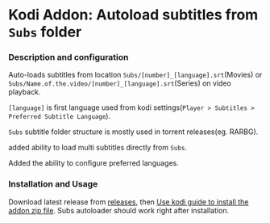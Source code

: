 # Kodi Addon: Autoload subtitles from `Subs` folder

### Description and configuration
Auto-loads subtitles from location `Subs/[number]_[language].srt`(Movies) or `Subs/Name.of.the.video/[number]_[language].srt`(Series) on video playback.

`[language]` is first language used from kodi settings(`Player > Subtitles > Preferred Subtitle Language`).

`Subs` subtitle folder structure is mostly used in torrent releases(eg. RARBG).

added ability to load multi subtitles directly from `Subs`.

Added the ability to configure preferred languages.

### Installation and Usage
Download latest release from [releases](https://github.com/recrof/kodi.service.subsautoloader/releases/), then [Use kodi guide to install the addon zip file](https://kodi.wiki/view/Archive:Install_add-ons_from_zip_files). Subs autoloader should work right after installation.


